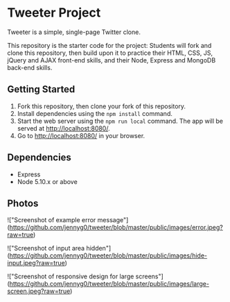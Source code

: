 # Tweeter Project

Tweeter is a simple, single-page Twitter clone.

This repository is the starter code for the project: Students will fork and clone this repository, then build upon it to practice their HTML, CSS, JS, jQuery and AJAX front-end skills, and their Node, Express and MongoDB back-end skills.

## Getting Started

1. Fork this repository, then clone your fork of this repository.
2. Install dependencies using the `npm install` command.
3. Start the web server using the `npm run local` command. The app will be served at <http://localhost:8080/>.
4. Go to <http://localhost:8080/> in your browser.

## Dependencies

- Express
- Node 5.10.x or above

## Photos
!["Screenshot of example error message"] (https://github.com/jennyg0/tweeter/blob/master/public/images/error.jpeg?raw=true)

!["Screenshot of input area hidden"] (https://github.com/jennyg0/tweeter/blob/master/public/images/hide-input.jpeg?raw=true)

!["Screenshot of responsive design for large screens"] (https://github.com/jennyg0/tweeter/blob/master/public/images/large-screen.jpeg?raw=true)
